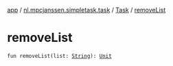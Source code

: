 [app](../../index.md) / [nl.mpcjanssen.simpletask.task](../index.md) / [Task](index.md) / [removeList](.)

# removeList

`fun removeList(list: `[`String`](https://kotlinlang.org/api/latest/jvm/stdlib/kotlin/-string/index.html)`): `[`Unit`](https://kotlinlang.org/api/latest/jvm/stdlib/kotlin/-unit/index.html)